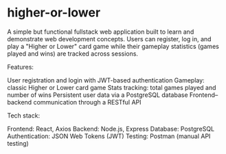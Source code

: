 # higher-or-lower

A simple but functional fullstack web application built to learn and demonstrate web development concepts. Users can register, log in, and play a "Higher or Lower" card game while their gameplay statistics (games played and wins) are tracked across sessions.

Features:

User registration and login with JWT-based authentication
Gameplay: classic Higher or Lower card game
Stats tracking: total games played and number of wins
Persistent user data via a PostgreSQL database
Frontend–backend communication through a RESTful API

Tech stack:

Frontend: React, Axios
Backend: Node.js, Express
Database: PostgreSQL
Authentication: JSON Web Tokens (JWT)
Testing: Postman (manual API testing)
